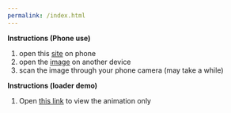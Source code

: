 ```yaml
---
permalink: /index.html
---
```

**Instructions (Phone use)**
1) open this [site](swk-day.github.io) on phone
2) open the [image](https://images-ext-1.discordapp.net/external/jSc87jQ0fIeKtvrrZKcAfrLP9wd2RT7ZmauVQpef87Y/%3Fraw%3Dtrue/https/github.com/swk-day/swk-day.github.io/blob/master/assets/yuu_wkstand.jpg?width=677&height=677) on another device
3) scan the image through your phone camera (may take a while)


**Instructions (loader demo)**
1) Open [this link](https://swk-day.github.io/loadertest.html) to view the animation only
